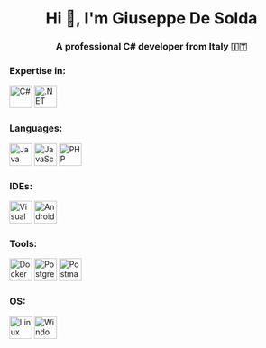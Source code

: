 <h1 align="center">Hi 👋, I'm Giuseppe De Solda</h1>
<h3 align="center">A professional C# developer from Italy 🇮🇹</h3>

<h3 align="left">Expertise in:</h3>
<p align="left">
  <img src="https://cdn.jsdelivr.net/gh/devicons/devicon@latest/icons/csharp/csharp-original.svg" alt="C#" height="40" width="40"/>
  <img src="https://cdn.jsdelivr.net/gh/devicons/devicon@latest/icons/dotnetcore/dotnetcore-original.svg" alt=".NET Core" height="40" width="40"/>
</p>

<h3 align="left">Languages:</h3>
<p align="left">
  <img src="https://cdn.jsdelivr.net/gh/devicons/devicon@latest/icons/java/java-original-wordmark.svg" alt="Java" height="40" width="40"/>
  <img src="https://cdn.jsdelivr.net/gh/devicons/devicon@latest/icons/javascript/javascript-original.svg" alt="JavaScript" height="40" width="40"/>
  <img src="https://cdn.jsdelivr.net/gh/devicons/devicon@latest/icons/php/php-plain.svg" alt="PHP" height="40" width="40"/>
</p>

<h3 align="left">IDEs:</h3>
<p align="left">
  <img src="https://cdn.jsdelivr.net/gh/devicons/devicon@latest/icons/visualstudio/visualstudio-original.svg" alt="Visual Studio" height="40" width="40"/>
  <img src="https://cdn.jsdelivr.net/gh/devicons/devicon@latest/icons/androidstudio/androidstudio-original-wordmark.svg" alt="Android Studio" height="40" width="40"/>
</p>

<h3 align="left">Tools:</h3>
<p align="left">
  <img src="https://cdn.jsdelivr.net/gh/devicons/devicon@latest/icons/docker/docker-original-wordmark.svg" alt="Docker" height="40" width="40"/>
  <img src="https://cdn.jsdelivr.net/gh/devicons/devicon@latest/icons/postgresql/postgresql-original-wordmark.svg" alt="PostgreSQL" height="40" width="40"/>
  <img src="https://cdn.jsdelivr.net/gh/devicons/devicon@latest/icons/postman/postman-original.svg" alt="Postman" height="40" width="40"/> 
</p>

<h3 align="left">OS:</h3>
<p align="left">
  <img src="https://cdn.jsdelivr.net/gh/devicons/devicon@latest/icons/linux/linux-original.svg" alt="Linux" height="40" width="40"/>
  <img src="https://cdn.jsdelivr.net/gh/devicons/devicon@latest/icons/windows11/windows11-original-wordmark.svg" alt="Windows 11" height="40" width="40"/>
</p>

<!-- <p>&nbsp;<img align="center" src="https://github-readme-stats.vercel.app/api?username=gidixi&show_icons=true&locale=en" alt="gidixi" /></p> --!>
